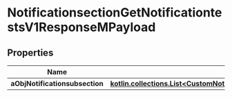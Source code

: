 
# NotificationsectionGetNotificationtestsV1ResponseMPayload

## Properties
| Name | Type | Description | Notes |
| ------------ | ------------- | ------------- | ------------- |
| **aObjNotificationsubsection** | [**kotlin.collections.List&lt;CustomNotificationsubsectiongetnotificationtestsResponse&gt;**](CustomNotificationsubsectiongetnotificationtestsResponse.md) |  |  |



